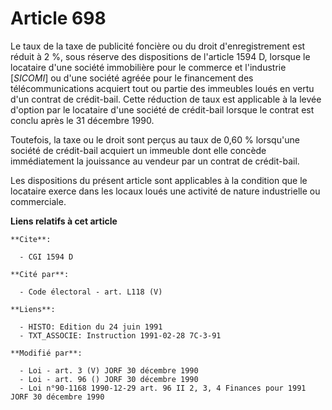 # Article 698

Le taux de la taxe de publicité foncière ou du droit d'enregistrement est réduit à 2 %, sous réserve des dispositions de
l'article 1594 D, lorsque le locataire d'une société immobilière pour le commerce et l'industrie [*SICOMI*] ou d'une société
agréée pour le financement des télécommunications acquiert tout ou partie des immeubles loués en vertu d'un contrat de
crédit-bail. Cette réduction de taux est applicable à la levée d'option par le locataire d'une société de crédit-bail lorsque
le contrat est conclu après le 31 décembre 1990.

Toutefois, la taxe ou le droit sont perçus au taux de 0,60 % lorsqu'une société de crédit-bail acquiert un immeuble dont elle
concède immédiatement la jouissance au vendeur par un contrat de crédit-bail.

Les dispositions du présent article sont applicables à la condition que le locataire exerce dans les locaux loués une
activité de nature industrielle ou commerciale.

**Liens relatifs à cet article**

	**Cite**:

	  - CGI 1594 D

	**Cité par**:

	  - Code électoral - art. L118 (V)

	**Liens**:

	  - HISTO: Edition du 24 juin 1991
	  - TXT_ASSOCIE: Instruction 1991-02-28 7C-3-91

	**Modifié par**:

	  - Loi - art. 3 (V) JORF 30 décembre 1990
	  - Loi - art. 96 () JORF 30 décembre 1990
	  - Loi n°90-1168 1990-12-29 art. 96 II 2, 3, 4 Finances pour 1991 JORF 30 décembre 1990
